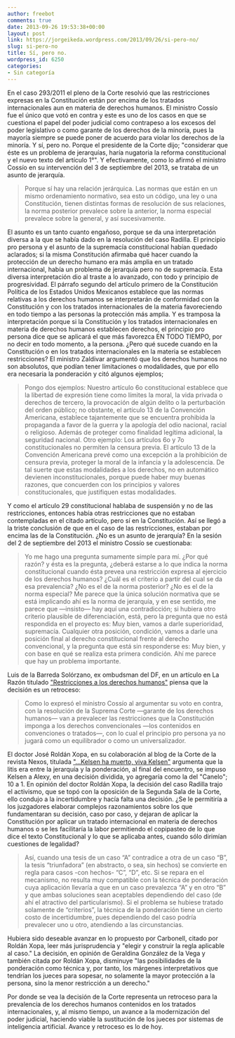 ```yaml
---
author: freebot
comments: true
date: 2013-09-26 19:53:38+00:00
layout: post
link: https://jorgeikeda.wordpress.com/2013/09/26/si-pero-no/
slug: si-pero-no
title: Sí, pero no.
wordpress_id: 6250
categories:
- Sin categoría
---
```


En el caso 293/2011 el pleno de la Corte resolvió que las restricciones expresas en la  Constitución están por encima de los tratados internacionales aun en materia de derechos humanos. El ministro Cossío fue el único que votó en contra y este es uno de los casos en que se cuestiona el papel del poder judicial como contrapeso a los excesos del poder legislativo o como garante de los derechos de la minoría, pues la mayoría siempre se puede poner de acuerdo para violar los derechos de la minoría. 
Y sí, pero no. Porque el presidente de la Corte dijo; "considerar que éste es un problema de jerarquías, haría nugatoria la reforma constitucional y el nuevo texto del artículo 1°". Y efectivamente, como lo afirmó el ministro Cossío en su intervención del 3 de septiembre del 2013, se trataba de un asunto de jerarquía.




<blockquote>Porque sí hay una relación jerárquica. Las normas que están en un mismo ordenamiento normativo, sea esto un código, una ley o una Constitución, tienen distintas formas de resolución de sus relaciones, la norma posterior prevalece sobre la anterior, la norma especial prevalece sobre la general, y así sucesivamente.</blockquote>



El asunto es un tanto cuanto engañoso, porque se da una interpretación diversa a la que se había dado en la resolución del caso Radilla. El principio pro persona y el asunto de la supremacía constitucional habían quedado aclarados; si la misma Constitución afirmaba qué hacer cuando la protección de un derecho humano era más amplia en un tratado internacional, había un problema de jerarquía pero no de supremacía. Esta diversa interpretación dio al traste a lo avanzado, con todo y principio de progresividad.
El párrafo segundo del artículo primero de la Constitución Política de los Estados Unidos Mexicanos establece que las normas relativas a los derechos humanos se interpretarán de conformidad con la Constitución y con los tratados internacionales de la materia favoreciendo en todo tiempo a las personas la protección más amplia. Y es tramposa la interpretación porque si la Constitución y los tratados internacionales en materia de derechos humanos establecen derechos, el principio pro persona dice que se aplicará el que más favorezca EN TODO TIEMPO, por no decir en todo momento, a la persona. ¿Pero qué sucede cuando en la Constitución o en los tratados internacionales en la materia se establecen restricciones?
El ministro Zaldivar argumentó que los derechos humanos no son absolutos, que podían tener limitaciones o modalidades, que por ello era necesaria la ponderación y   citó algunos ejemplos;




<blockquote>Pongo dos ejemplos: Nuestro artículo 6o constitucional establece que la libertad de expresión tiene como límites la moral, la vida privada o derechos de tercero, la provocación de algún delito o la perturbación del orden público; no obstante, el artículo 13 de la Convención Americana, establece tajantemente que se encuentra prohibida la propaganda a favor de la guerra y la apología del odio nacional, racial o religioso. Además de proteger como finalidad legítima adicional, la seguridad nacional.
Otro ejemplo: Los artículos 6o y 7o constitucionales no permiten la censura previa. El artículo 13 de la Convención Americana prevé como una excepción a la prohibición de censura previa, proteger la moral de la infancia y la adolescencia. De tal suerte que estas modalidades a los derechos, no en automático devienen inconstitucionales, porque puede haber muy buenas razones, que concuerden con los principios y valores constitucionales, que
justifiquen estas modalidades.</blockquote>



Y como el artículo 29 constitucional hablaba de suspensión y no de las restricciones, entonces había otras restricciones que no estaban contempladas en el citado artículo, pero sí en la Constitución. Así se llegó a la triste conclusión de que en el caso de las restricciones, estaban por encima las de la Constitución. ¿No es un asunto de jerarquía? 
En la sesión del 2 de septiembre del 2013 el ministro Cossío se cuestionaba:




<blockquote>Yo me hago una pregunta sumamente simple para mí. ¿Por qué razón? y ésta es la pregunta, ¿deberá estarse a lo que indica la norma constitucional cuando ésta prevea una restricción expresa al ejercicio de los derechos humanos? ¿Cuál es el criterio a partir del cual se da esa prevalencia? ¿No es el de la norma posterior? ¿No es el de la norma especial? Me parece que la única solución normativa que se está implicando ahí es la norma de jerarquía, y en ese sentido, me parece que —insisto— hay aquí una contradicción; si hubiera otro criterio plausible de diferenciación, está, pero la pregunta que no está respondida en el proyecto es: Muy bien, vamos a darle superioridad, supremacía. Cualquier otra posición, condición, vamos a darle una posición final al derecho constitucional frente al derecho convencional, y la pregunta que está sin responderse es: Muy bien, y con base en qué se realiza esta primera condición. Ahí me parece que hay un problema importante.</blockquote>



Luis de la Barreda Solórzano, ex ombudsman del DF, en un artículo en La Razón titulado ["Restricciones a los derechos humanos"](http://www.razon.com.mx/spip.php?page=columnista&id_article=189538) piensa que la decisión es un retroceso:






<blockquote>Como lo expresó el ministro Cossío al argumentar su voto en contra, con la resolución de la Suprema Corte —garante de los derechos humanos— van a prevalecer las restricciones que la Constitución imponga a los derechos convencionales —los contenidos en convenciones o tratados—, con lo cual el principio pro persona ya no jugará como un equilibrador o como un universalizador.</blockquote>



El doctor José Roldán Xopa, en su colaboración al blog de la Corte de la revista Nexos, titulada ["...Kelsen ha muerto, viva Kelsen"](http://eljuegodelacorte.nexos.com.mx/?p=3178) argumenta que la litis era entre la jerarquía y la ponderación, al final del encuentro, se impuso Kelsen a Alexy, en una decisión dividida, yo agregaría como la del "Canelo"; 10 a 1.
En opinión del doctor Roldán Xopa, la decisión del caso Radilla trajo el activismo, que se topó con la oposición de la Segunda Sala de la Corte, ello condujo a la incertidumbre y hacía falta una decisión. ¿Se le permitiría a los juzgadores elaborar complejos razonamientos sobre los que fundamentaran su decisión, caso por caso, y dejaran de aplicar la Constitución por aplicar un tratado internacional en materia de derechos humanos o se les facilitaría la labor permitiendo el copipasteo de lo que dice el texto Constitucional y lo que se aplicaba antes, cuando sólo dirimían cuestiones de legalidad? 




<blockquote>Así, cuando una tesis de un caso “A” contradice a otra de un caso “B”, la tesis “triunfadora” (en abstracto, o sea, sin hechos) se convierte en regla para casos -con hechos- “C”, “D”, etc. Si se repara en el mecanismo, no resulta muy compatible con la técnica de ponderación cuya aplicación llevaría a que en un caso prevalezca “A” y en otro “B” y que ambas soluciones sean aceptables dependiendo del caso (de ahí el atractivo del particularismo). Si el problema se hubiese tratado solamente de “criterios”, la técnica de la ponderación tiene un cierto costo de incertidumbre, pues dependiendo del caso podría prevalecer uno u otro, atendiendo a las circunstancias. </blockquote>



Hubiera sido deseable avanzar en lo propuesto por Carbonell, citado por Roldán Xopa, leer más jurisprudencia y "elegir y construir la regla aplicable al caso." La decisión, en opinión de Geraldina González de la Vega y también citada por Roldán Xopa, disminuye "las posibilidades de la ponderación como técnica y, por tanto, los márgenes interpretativos que tendrían los jueces para sopesar, no solamente la mayor protección a la persona, sino la menor restricción a un derecho." 

Por donde se vea la decisión de la Corte representa un retroceso para la prevalencia de los derechos humanos contenidos en los tratados internacionales, y, al mismo tiempo, un avance a la modernización del poder judicial, haciendo viable la sustitución de los jueces por sistemas de inteligencia artificial. Avance y retroceso es lo de hoy.
